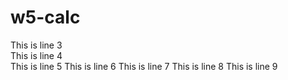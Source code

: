 # w5-calc

This is line 3  
This is line 4  
This is line 5
This is line 6
This is line 7
This is line 8
This is line 9

